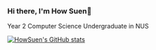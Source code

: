 ### Hi there, I'm How Suen👋
Year 2 Computer Science Undergraduate in NUS

[![HowSuen's GitHub stats](https://github-readme-stats.vercel.app/api?username=HowSuen)](https://github.com/anuraghazra/github-readme-stats)
